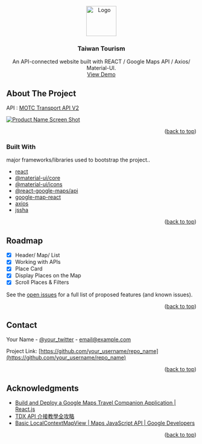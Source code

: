 <div id="top"></div>

<!-- PROJECT LOGO -->
<br />
<div align="center">
  <a href="https://taiwan-tour.netlify.app/">
    <img src="./public/logo192.png" alt="Logo" width="80" height="80">
  </a>

  <h3 align="center">Taiwan Tourism</h3>

  <p align="center">
    An API-connected website built with REACT / Google Maps API / Axios/ Material-UI.
    <br />
    <a href="https://taiwan-tour.netlify.app/">View Demo</a>
  </p>
</div>

<!-- ABOUT THE PROJECT -->

## About The Project

API : [MOTC Transport API V2](https://tdx.transportdata.tw/api-service/swagger)

[![Product Name Screen Shot][product-screenshot]](https://taiwan-tour.netlify.app/)

<p align="right">(<a href="#top">back to top</a>)</p>

### Built With

major frameworks/libraries used to bootstrap the project..

- [react]()
- [@material-ui/core]()
- [@material-ui/icons](h)
- [@react-google-maps/api]()
- [google-map-react]()
- [axios]()
- [jssha]()

<p align="right">(<a href="#top">back to top</a>)</p>

<!-- ROADMAP -->

## Roadmap

- [x] Header/ Map/ List
- [x] Working with APIs
- [x] Place Card
- [x] Display Places on the Map
- [x] Scroll Places & Filters

See the [open issues](https://github.com/othneildrew/Best-README-Template/issues) for a full list of proposed features (and known issues).

<p align="right">(<a href="#top">back to top</a>)</p>

<!-- CONTACT -->

## Contact

Your Name - [@your_twitter](https://twitter.com/your_username) - email@example.com

Project Link: [https://github.com/your_username/repo_name](https://github.com/your_username/repo_name)

<p align="right">(<a href="#top">back to top</a>)</p>

<!-- ACKNOWLEDGMENTS -->

## Acknowledgments

- [Build and Deploy a Google Maps Travel Companion Application | React.js](https://www.youtube.com/watch?v=UKdQjQX1Pko)
- [TDX API 介接教學全攻略](https://hackmd.io/1nMqecIOQ266nTv9PnjSQw?view)
- [Basic LocalContextMapView | Maps JavaScript API | Google Developers](https://developers.google.com/maps/documentation/javascript/local-context/samples/basic)

<p align="right">(<a href="#top">back to top</a>)</p>

[product-screenshot]: https://i.imgur.com/WRYxgOc.png
